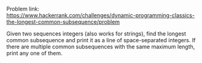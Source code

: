 Problem link: </br>
https://www.hackerrank.com/challenges/dynamic-programming-classics-the-longest-common-subsequence/problem

Given two sequences integers (also works for strings), find the longest common subsequence and print it as a line of space-separated integers. If there are multiple common subsequences with the same maximum length, print any one of them.